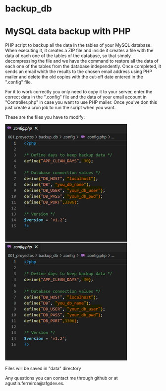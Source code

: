 # backup_db
<h1>MySQL data backup with PHP</h1>
<p>PHP script to backup all the data in the tables of your MySQL database. When executing it, it creates a ZIP file and inside it creates a file with the data of each one of the tables of the database, so that simply decompressing the file and we have the command to restore all the data of each one of the tables from the database independently. Once completed, it sends an email whith the results to the chosen email address using PHP mailer and delete the old copies with the cut-off date entered in the ".config" file.</p>
<p>For it to work correctly you only need to copy it to your server, enter the correct data in the ".config" file and the data of your email account in "Controller.php" in case you want to use PHP mailer. Once you've don this just create a cron job to run the script when you want.</p>
<p>These are the files you have to modify:</p>
<img src="./config.png" alt="config.php">
<img src="./config.png" alt="controller.php">
<p>Files will be saved in "data" directory</p>
<p>Any questions you can contact me through github or at agustin.ferreiroa@afgdev.es.</p>

